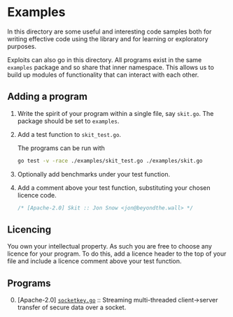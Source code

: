 # Examples

In this directory are some useful and interesting code samples both for writing effective code using the library and for learning or exploratory purposes.

Exploits can also go in this directory. All programs exist in the same `examples` package and so share that inner namespace. This allows us to build up modules of functionality that can interact with each other.

## Adding a program

1. Write the spirit of your program within a single file, say `skit.go`. The package should be set to `examples`.
2. Add a test function to `skit_test.go`.

    The programs can be run with

    ```bash
    go test -v -race ./examples/skit_test.go ./examples/skit.go
    ```

3. Optionally add benchmarks under your test function.
4. Add a comment above your test function, substituting your chosen licence code.

    ```go
    /* [Apache-2.0] Skit :: Jon Snow <jon@beyondthe.wall> */
## Licencing

You own your intellectual property. As such you are free to choose any licence for your program. To do this, add a licence header to the top of your file and include a licence comment above your test function.

## Programs

0. [Apache-2.0] [`socketkey.go`](socketkey.go) :: Streaming multi-threaded client->server transfer of secure data over a socket.